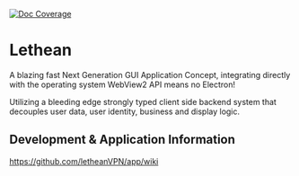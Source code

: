 
[![Doc Coverage](https://letheanvpn.github.io/app/images/coverage-badge-documentation.svg "Doc Coverage")](https://letheanvpn.github.io/app)

# Lethean

A blazing fast Next Generation GUI Application Concept, integrating directly with the operating system WebView2 API
means no Electron!

Utilizing a bleeding edge strongly typed client side backend system that decouples user data, user identity, business
and display logic.

## Development & Application Information

https://github.com/letheanVPN/app/wiki
